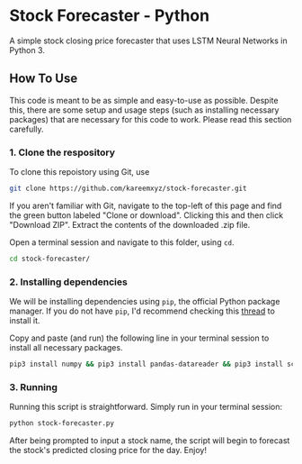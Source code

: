 # Stock Forecaster - Python

A simple stock closing price forecaster that uses LSTM Neural Networks in Python 3.

## How To Use

This code is meant to be as simple and easy-to-use as possible. Despite this, there are some setup and usage steps (such as installing necessary packages) that are necessary for this code to work. Please read this section carefully.

### 1. Clone the respository

To clone this repoistory using Git, use

```bash
git clone https://github.com/kareemxyz/stock-forecaster.git
```

If you aren't familiar with Git, navigate to the top-left of this page and find the green button labeled "Clone or download". Clicking this and then click "Download ZIP". Extract the contents of the downloaded .zip file.

Open a terminal session and navigate to this folder, using `cd`.

```bash
cd stock-forecaster/
```

### 2. Installing dependencies

We will be installing dependencies using `pip`, the official Python package manager. If you do not have `pip`, I'd recommend checking this [thread](https://stackoverflow.com/questions/6587507/how-to-install-pip-with-python-3/) to install it.

Copy and paste (and run) the following line in your terminal session to install all necessary packages.

```bash
pip3 install numpy && pip3 install pandas-datareader && pip3 install scikit-learn && pip3 install tensorflow
```

### 3. Running

Running this script is straightforward. Simply run in your terminal session:

```bash
python stock-forecaster.py
```

After being prompted to input a stock name, the script will begin to forecast the stock's predicted closing price for the day. Enjoy!
